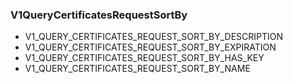 ### V1QueryCertificatesRequestSortBy


- V1_QUERY_CERTIFICATES_REQUEST_SORT_BY_DESCRIPTION
- V1_QUERY_CERTIFICATES_REQUEST_SORT_BY_EXPIRATION
- V1_QUERY_CERTIFICATES_REQUEST_SORT_BY_HAS_KEY
- V1_QUERY_CERTIFICATES_REQUEST_SORT_BY_NAME
